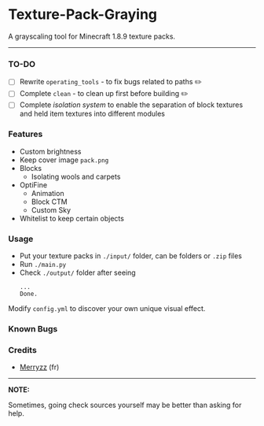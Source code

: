 # Texture-Pack-Graying
A grayscaling tool for Minecraft 1.8.9 texture packs.

------------

### TO-DO
- [ ] Rewrite `operating_tools` - to fix bugs related to paths ✏️
- [ ] Complete `clean` - to clean up first before building ✏️
- [ ] Complete *isolation system* to enable the separation of block textures and held item textures into different modules

### Features
- Custom brightness
- Keep cover image `pack.png`
- Blocks
  - Isolating wools and carpets
- OptiFine
  - Animation
  - Block CTM
  - Custom Sky
- Whitelist to keep certain objects

### Usage
* Put your texture packs in `./input/` folder, can be folders or `.zip` files
* Run `./main.py` 
* Check `./output/` folder after seeing
  ```
  ...
  Done.
  ```
Modify `config.yml` to discover your own unique visual effect.

### Known Bugs

### Credits
* [Merryzz](https://www.youtube.com/@Merryzz) (fr)

------------

**NOTE:**

Sometimes, going check sources yourself may be better than asking for help.